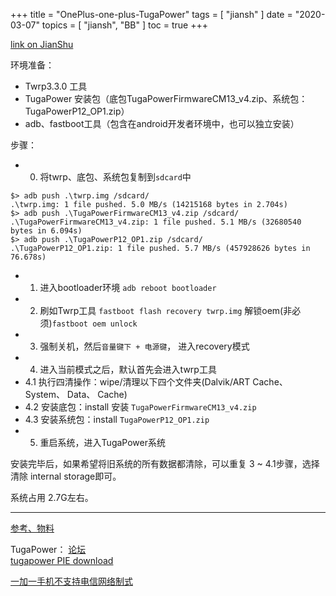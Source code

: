 +++
title = "OnePlus-one-plus-TugaPower"
tags = [
    "jiansh"
]
date = "2020-03-07"
topics = [
    "jiansh",
    "BB"
]
toc = true
+++



[link on JianShu](https://www.jianshu.com/p/6ffa4ee27e5a)

环境准备：
- Twrp3.3.0 工具
- TugaPower 安装包（底包TugaPowerFirmwareCM13_v4.zip、系统包：TugaPowerP12_OP1.zip）
- adb、fastboot工具（包含在android开发者环境中，也可以独立安装）

步骤：
- 0. 将twrp、底包、系统包复制到`sdcard`中
```
$> adb push .\twrp.img /sdcard/
.\twrp.img: 1 file pushed. 5.0 MB/s (14215168 bytes in 2.704s)
$> adb push .\TugaPowerFirmwareCM13_v4.zip /sdcard/
.\TugaPowerFirmwareCM13_v4.zip: 1 file pushed. 5.1 MB/s (32680540 bytes in 6.094s)
$> adb push .\TugaPowerP12_OP1.zip /sdcard/
.\TugaPowerP12_OP1.zip: 1 file pushed. 5.7 MB/s (457928626 bytes in 76.678s)
```
- 1. 进入bootloader环境 `adb reboot bootloader`
- 2. 刷如Twrp工具 `fastboot flash recovery twrp.img` 解锁oem(非必须)`fastboot oem unlock`  
- 3. 强制关机，然后`音量键下 + 电源键`， 进入recovery模式  
- 4. 进入当前模式之后，默认首先会进入twrp工具  
- 4.1 执行四清操作：wipe/清理以下四个文件夹(Dalvik/ART Cache、 System、 Data、 Cache)  
- 4.2 安装底包：install 安装 `TugaPowerFirmwareCM13_v4.zip`  
- 4.3 安装系统包：install `TugaPowerP12_OP1.zip`  
- 5. 重启系统，进入TugaPower系统  

安装完毕后，如果希望将旧系统的所有数据都清除，可以重复 3 ~ 4.1步骤，选择清除 internal storage即可。

系统占用 2.7G左右。

--- 
[参考、物料](https://www.jianshu.com/p/8d5ac011e907)


TugaPower：
[论坛](https://board.tugapower.net/showthread.php?tid=26)  
[tugapower PIE download](https://tugapower.net/?dir=TP%2FOP1%2FPIE)


[一加一手机不支持电信网络制式](https://club.jd.com/consultation/1169454-36162072.html)

